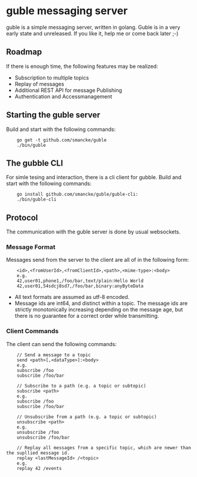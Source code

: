 # guble messaging server

guble is a simple messaging server, written in golang.
Guble is in a very early state and unreleased. If you like it,
help me or come back later ;-)

## Roadmap

If there is enough time, the following features may be realized:

* Subscription to multiple topics
* Replay of messages
* Additional REST API for message Publishing
* Authentication and Accessmanagement

## Starting the guble server
Build and start with the following commands:
```
	go get -t github.com/smancke/guble
	./bin/guble
```

## The gubble CLI
For simle tesing and interaction, there is a cli client for gubble.
Build and start with the following commands:

```
	go install github.com/smancke/guble/guble-cli:
	./bin/guble-cli
```


## Protocol
The communication with the guble server is done by usual websockets.

### Message Format
Messages send from the server to the client are all of in the following form:
```
    <id>,<fromUserId>,<fromClientId>,<path>,<mime-type>:<body>
    e.g.
    42,user01,phone1,/foo/bar,text/plain:Hello World
    42,user01,54sdcj8sd7,/foo/bar,binary:anyByteData
```

* All text formats are assumed as utf-8 encoded.
* Message ids are int64, and distinct within a topic. The message ids are strictly monotonically increasing
  depending on the message age, but there is no guarantee for a correct order while transmitting.

### Client Commands
The client can send the following commands:
```
    // Send a message to a topic
    send <path>[,<dataType>]:<body>
    e.g.
    subscribe /foo
    subscribe /foo/bar
```

```
    // Subscribe to a path (e.g. a topic or subtopic)
    subscribe <path>
    e.g.
    subscribe /foo
    subscribe /foo/bar
```

```
    // Unsubscribe from a path (e.g. a topic or subtopic)
    unsubscribe <path>
    e.g.
    unsubscribe /foo
    unsubscribe /foo/bar
```

```
    // Replay all messages from a specific topic, which are newer than the supllied message id.
    replay <lastMessageId> /<topic>
    e.g.
    replay 42 /events
```
